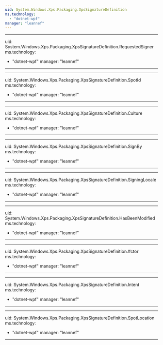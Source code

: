 ```yaml
---
uid: System.Windows.Xps.Packaging.XpsSignatureDefinition
ms.technology: 
  - "dotnet-wpf"
manager: "leannef"
---
```


---
uid: System.Windows.Xps.Packaging.XpsSignatureDefinition.RequestedSigner
ms.technology: 
  - "dotnet-wpf"
manager: "leannef"
---

---
uid: System.Windows.Xps.Packaging.XpsSignatureDefinition.SpotId
ms.technology: 
  - "dotnet-wpf"
manager: "leannef"
---

---
uid: System.Windows.Xps.Packaging.XpsSignatureDefinition.Culture
ms.technology: 
  - "dotnet-wpf"
manager: "leannef"
---

---
uid: System.Windows.Xps.Packaging.XpsSignatureDefinition.SignBy
ms.technology: 
  - "dotnet-wpf"
manager: "leannef"
---

---
uid: System.Windows.Xps.Packaging.XpsSignatureDefinition.SigningLocale
ms.technology: 
  - "dotnet-wpf"
manager: "leannef"
---

---
uid: System.Windows.Xps.Packaging.XpsSignatureDefinition.HasBeenModified
ms.technology: 
  - "dotnet-wpf"
manager: "leannef"
---

---
uid: System.Windows.Xps.Packaging.XpsSignatureDefinition.#ctor
ms.technology: 
  - "dotnet-wpf"
manager: "leannef"
---

---
uid: System.Windows.Xps.Packaging.XpsSignatureDefinition.Intent
ms.technology: 
  - "dotnet-wpf"
manager: "leannef"
---

---
uid: System.Windows.Xps.Packaging.XpsSignatureDefinition.SpotLocation
ms.technology: 
  - "dotnet-wpf"
manager: "leannef"
---
